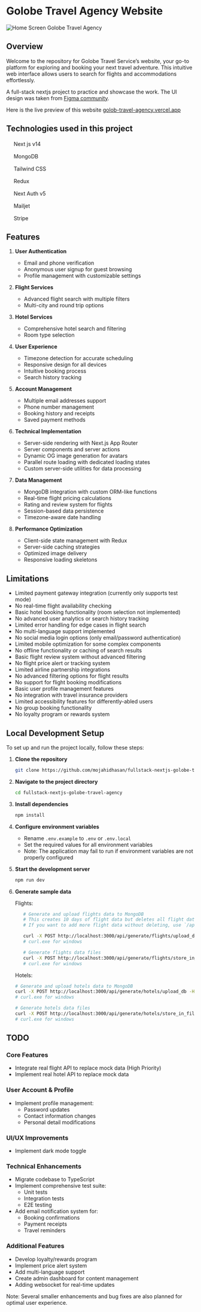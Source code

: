 # Golobe Travel Agency Website

![Home Screen Golobe Travel Agency](/preview.jpg)

## Overview

Welcome to the repository for Golobe Travel Service’s website, your go-to platform for exploring and booking your next travel adventure. This intuitive web interface allows users to search for flights and accommodations effortlessly.

A full-stack nextjs project to practice and showcase the work. The UI design was taken from [Figma community](https://www.figma.com/community/file/1182308758714734501/golobe-travel-agency-website).

Here is the live preview of this website [golob-travel-agency.vercel.app](https://golob-travel-agency.vercel.app)

## Technologies used in this project

<img src="https://nextjs.org/favicon.ico" width="16" height="16"> Next js v14

<img src="https://www.mongodb.com/assets/images/global/favicon.ico" width="16" height="16"> MongoDB

<img src="https://tailwindcss.com/favicons/favicon-32x32.png?v=3" width="16" height="16"> Tailwind CSS

<img src="https://redux.js.org/img/favicon/favicon.ico" width="16" height="16"> Redux

<img src="https://authjs.dev/favicon-32x32.png" width="16" height="16"> Next Auth v5

<img src="https://assets.mailjet.com/lib/images/mailjetLogo/mj_logo_only_icon_color.png" width="16" height="16"> Mailjet

<img src="https://assets.stripeassets.com/fzn2n1nzq965/01hMKr6nEEGVfOuhsaMIXQ/c424849423b5f036a8892afa09ac38c7/favicon.ico" width="16" height="16"> Stripe

## Features

1. **User Authentication**

   - Email and phone verification
   - Anonymous user signup for guest browsing
   - Profile management with customizable settings

2. **Flight Services**

   - Advanced flight search with multiple filters
   - Multi-city and round trip options

3. **Hotel Services**

   - Comprehensive hotel search and filtering
   - Room type selection

4. **User Experience**

   - Timezone detection for accurate scheduling
   - Responsive design for all devices
   - Intuitive booking process
   - Search history tracking

5. **Account Management**

   - Multiple email addresses support
   - Phone number management
   - Booking history and receipts
   - Saved payment methods

6. **Technical Implementation**

   - Server-side rendering with Next.js App Router
   - Server components and server actions
   - Dynamic OG image generation for avatars
   - Parallel route loading with dedicated loading states
   - Custom server-side utilities for data processing

7. **Data Management**

   - MongoDB integration with custom ORM-like functions
   - Real-time flight pricing calculations
   - Rating and review system for flights
   - Session-based data persistence
   - Timezone-aware date handling

8. **Performance Optimization**
   - Client-side state management with Redux
   - Server-side caching strategies
   - Optimized image delivery
   - Responsive loading skeletons

## Limitations

- Limited payment gateway integration (currently only supports test mode)
- No real-time flight availability checking
- Basic hotel booking functionality (room selection not implemented)
- No advanced user analytics or search history tracking
- Limited error handling for edge cases in flight search
- No multi-language support implemented
- No social media login options (only email/password authentication)
- Limited mobile optimization for some complex components
- No offline functionality or caching of search results
- Basic flight review system without advanced filtering
- No flight price alert or tracking system
- Limited airline partnership integrations
- No advanced filtering options for flight results
- No support for flight booking modifications
- Basic user profile management features
- No integration with travel insurance providers
- Limited accessibility features for differently-abled users
- No group booking functionality
- No loyalty program or rewards system

## Local Development Setup

To set up and run the project locally, follow these steps:

1. **Clone the repository**

   ```sh
   git clone https://github.com/mojahidhasan/fullstack-nextjs-golobe-travel-agency.git
   ```

2. **Navigate to the project directory**

   ```sh
   cd fullstack-nextjs-golobe-travel-agency
   ```

3. **Install dependencies**

   ```sh
   npm install
   ```

4. **Configure environment variables**

   - Rename `.env.example` to `.env` or `.env.local`
   - Set the required values for all environment variables
   - Note: The application may fail to run if environment variables are not properly configured

5. **Start the development server**

   ```sh
   npm run dev
   ```

6. **Generate sample data**

   Flights:

   ```sh
      # Generate and upload flights data to MongoDB
      # This creates 10 days of flight data but deletes all flight data from db before uploading
      # If you want to add more flight data without deleting, use `/api/cronjob/flight_schedule` api endpoint

      curl -X POST http://localhost:3000/api/generate/flights/upload_db -H "Authorization: Bearer API_SECRET_TOKEN"
      # curl.exe for windows

      # Generate flights data files
      curl -X POST http://localhost:3000/api/generate/flights/store_in_file -H "Authorization: Bearer API_SECRET_TOKEN"
      # curl.exe for windows
   ```

   Hotels:

   ```sh
   # Generate and upload hotels data to MongoDB
   curl -X POST http://localhost:3000/api/generate/hotels/upload_db -H "Authorization: Bearer API_SECRET_TOKEN"
   # curl.exe for windows

   # Generate hotels data files
   curl -X POST http://localhost:3000/api/generate/hotels/store_in_file -H "Authorization: Bearer API_SECRET_TOKEN"
   # curl.exe for windows
   ```

## TODO

### Core Features

- Integrate real flight API to replace mock data (High Priority)
- Implement real hotel API to replace mock data

### User Account & Profile

- Implement profile management:
  - Password updates
  - Contact information changes
  - Personal detail modifications

### UI/UX Improvements

- Implement dark mode toggle

### Technical Enhancements

- Migrate codebase to TypeScript
- Implement comprehensive test suite:
  - Unit tests
  - Integration tests
  - E2E testing
- Add email notification system for:
  - Booking confirmations
  - Payment receipts
  - Travel reminders

### Additional Features

- Develop loyalty/rewards program
- Implement price alert system
- Add multi-language support
- Create admin dashboard for content management
- Adding websocket for real-time updates

Note: Several smaller enhancements and bug fixes are also planned for optimal user experience.
